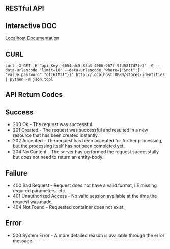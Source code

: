 RESTful API
----

Interactive DOC
---

[Localhost Documentation](https://localhost:8080/doc)

CURL
---

```
curl -X GET -H "api_Key: 6654edc5-82a3-4006-967f-97d5817d7fe2" -G --data-urlencode 'limit=10' --data-urlencode 'where={"$not":{ "value.password":"ofT6IM3I"}}' http://localhost:8080/stores/identities | python -m json.tool
```

API Return Codes
---
Success
--
* 200	Ok - The request was successful.
* 201	Created - The request was successful and resulted in a new resource that has been created instantly.
* 202	Accepted - The request has been accepted for further processing, but the processing itself has not been completed yet.
* 204	No Content - The server has performed the request successfully but does not need to return an entity-body.

Failure
--
* 400	Bad Request - Request does not have a valid format, i.E missing required parameters, etc.
* 401	Unauthorized Access - No valid session available at the time the request was made.
* 404	Not Found - Requested container does not exist.

Error
--
* 500	System Error - A more detailed reason is available through the error message.
